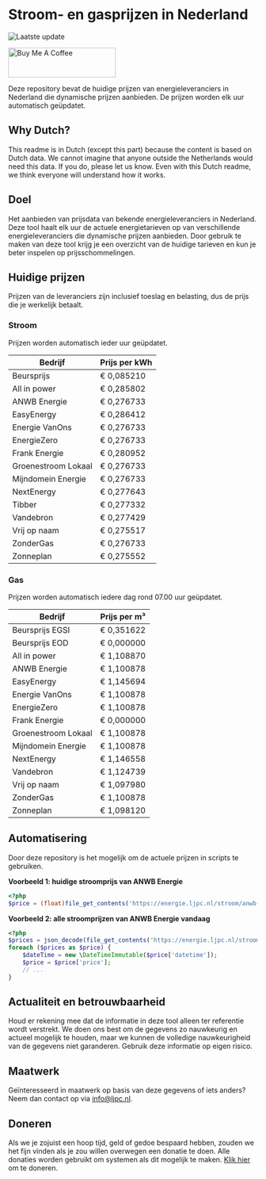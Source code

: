 # Stroom- en gasprijzen in Nederland

![Laatste update](https://img.shields.io/badge/laatste%20update-2023--09--13%2015%3A00%20CET-brightgreen)

<a href="https://www.buymeacoffee.com/Lars-" target="_blank"><img src="https://cdn.buymeacoffee.com/buttons/v2/default-orange.png" alt="Buy Me A Coffee" height="60" style="height: 60px !important;width: 217px !important;" ></a>

Deze repository bevat de huidige prijzen van energieleveranciers in Nederland die dynamische prijzen aanbieden. De prijzen worden elk uur automatisch geüpdatet.

## Why Dutch?

This readme is in Dutch (except this part) because the content is based on Dutch data. We cannot imagine that anyone outside the Netherlands would need this data. If you do, please let us know. Even with this Dutch readme, we think
everyone will understand how it works.

## Doel

Het aanbieden van prijsdata van bekende energieleveranciers in Nederland. Deze tool haalt elk uur de actuele energietarieven op van verschillende energieleveranciers die dynamische prijzen aanbieden. Door gebruik te maken van deze tool
krijg je een overzicht van de huidige tarieven en kun je beter inspelen op prijsschommelingen.

## Huidige prijzen

Prijzen van de leveranciers zijn inclusief toeslag en belasting, dus de prijs die je werkelijk betaalt.

### Stroom

Prijzen worden automatisch ieder uur geüpdatet.

 Bedrijf | Prijs per kWh 
---------|---------------
Beursprijs | € 0,085210
All in power | € 0,285802
ANWB Energie | € 0,276733
EasyEnergy | € 0,286412
Energie VanOns | € 0,276733
EnergieZero | € 0,276733
Frank Energie | € 0,280952
Groenestroom Lokaal | € 0,276733
Mijndomein Energie | € 0,276733
NextEnergy | € 0,277643
Tibber | € 0,277332
Vandebron | € 0,277429
Vrij op naam | € 0,275517
ZonderGas | € 0,276733
Zonneplan | € 0,275552


### Gas

Prijzen worden automatisch iedere dag rond 07.00 uur geüpdatet.

 Bedrijf | Prijs per m³ 
---------|--------------
Beursprijs EGSI | € 0,351622
Beursprijs EOD | € 0,000000
All in power | € 1,108870
ANWB Energie | € 1,100878
EasyEnergy | € 1,145694
Energie VanOns | € 1,100878
EnergieZero | € 1,100878
Frank Energie | € 0,000000
Groenestroom Lokaal | € 1,100878
Mijndomein Energie | € 1,100878
NextEnergy | € 1,146558
Vandebron | € 1,124739
Vrij op naam | € 1,097980
ZonderGas | € 1,100878
Zonneplan | € 1,098120


## Automatisering

Door deze repository is het mogelijk om de actuele prijzen in scripts te gebruiken.

**Voorbeeld 1: huidige stroomprijs van ANWB Energie**

```php
<?php
$price = (float)file_get_contents('https://energie.ljpc.nl/stroom/anwb-energie-nu.txt');

```

**Voorbeeld 2: alle stroomprijzen van ANWB Energie vandaag**

```php
<?php
$prices = json_decode(file_get_contents('https://energie.ljpc.nl/stroom/all-in-power-vandaag.json'),true);
foreach ($prices as $price) {
    $dateTime = new \DateTimeImmutable($price['datetime']);
    $price = $price['price'];
    // ...
}
```

## Actualiteit en betrouwbaarheid

Houd er rekening mee dat de informatie in deze tool alleen ter referentie wordt verstrekt. We doen ons best om de gegevens zo nauwkeurig en actueel mogelijk te houden, maar we kunnen de volledige nauwkeurigheid van de gegevens niet
garanderen. Gebruik deze informatie op eigen risico.

## Maatwerk

Geïnteresseerd in maatwerk op basis van deze gegevens of iets anders? Neem dan contact op
via [info@ljpc.nl](mailto:info@ljpc.nl?subject=Energie%20prijzen).

## Doneren

Als we je zojuist een hoop tijd, geld of gedoe bespaard hebben, zouden we het fijn vinden als je zou willen overwegen een
donatie te doen. Alle donaties worden gebruikt om systemen als dit mogelijk te
maken. [Klik hier](https://www.buymeacoffee.com/Lars-) om te doneren.
